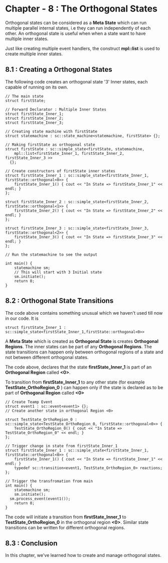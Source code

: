 # Chapter - 8 :  The Orthogonal States

Orthogonal states can be considered as a __Meta State__ which can run multiple parallel internal states, i.e they can run independently of each other. An orthogonal state is useful when when a state want to have multiple inner states.

Just like creating multiple event handlers, the construct __mpl::list__ is used to create multiple inner states.

## 8.1 : Creating a Orthogonal States

The following code creates an orthogonal state '3' Inner states, each capable of running on its own.

```
// The main state
struct firstState;

// Forward Declarator : Multiple Inner States
struct firstState_Inner_1;
struct firstState_Inner_2;
struct firstState_Inner_3;

// Creating state machine with firstState
struct statemachine : sc::state_machine<statemachine, firstState> {};

// Making firstState as orthogonal state
struct firstState : sc::simple_state<firstState, statemachine,
	mpl::list<firstState_Inner_1, firstState_Inner_2, firstState_Inner_3 >>
  {};

// Create constructors of firstState inner states
struct firstState_Inner_1 : sc::simple_state<firstState_Inner_1, firstState::orthogonal<0>> {
	firstState_Inner_1() { cout << "In State => firstState_Inner_1" << endl; }
};

struct firstState_Inner_2 : sc::simple_state<firstState_Inner_2, firstState::orthogonal<1>> {
	firstState_Inner_2() { cout << "In State => firstState_Inner_2" << endl; }
};

struct firstState_Inner_3 : sc::simple_state<firstState_Inner_3, firstState::orthogonal<2>> {
	firstState_Inner_3() { cout << "In State => firstState_Inner_3" << endl; }
};

// Run the statemachine to see the output

int main() {
	statemachine sm;
	// This will start with 3 Initial state
	sm.initiate();
	return 0;
}

```

## 8.2 : Orthogonal State Transitions

The code above contains something unusual which we haven't used till now in our code. It is
```
struct firstState_Inner_1 : sc::simple_state<firstState_Inner_1,firstState::orthogonal<0>>
```

A __Meta State__ which is created as __Orthogonal State__ is creates __Orthogonal Regions__. The inner states can be part of any __Orthogonal Regions__. The state transitions can happen only between orthogonal regions of a state and not between different orthogonal states.

The code above, declares that the state __firstState_Inner_1__ is part of an __Orthogonal Region__ called __<0>__.

To transition from __firstState_Inner_1__ to any other state (for example __TestState_OrthoRegion_0__ ) can happen only if the state is declared as to be part of __Orthogonal Region__ called __<0>__

```
// Create Teamp Event
struct event1 : sc::event<event1> {};
// Create another state in orthogonal Region <0>

struct TestState_OrthoRegion_0 : sc::simple_state<TestState_OrthoRegion_0, firstState::orthogonal<0>> {
	TestState_OrthoRegion_0() { cout << "In State => TestState_OrthoRegion_0" << endl; }
};

// Trigger change in state from firstState_Inner_1
struct firstState_Inner_1 : sc::simple_state<firstState_Inner_1, firstState::orthogonal<0>> {
	firstState_Inner_1() { cout << "In State => firstState_Inner_1" << endl; }
	typedef sc::transition<event1, TestState_OrthoRegion_0> reactions;
};

// Trigger the transfromation from main
int main() {
	statemachine sm;
	sm.initiate();
  sm.process_event(event1());
	return 0;
}
```

The code will initiate a transition from __firstState_Inner_1__ to __TestState_OrthoRegion_0__ in the orthogonal region __<0>__. Similar state transitions can be written for different orthogonal regions.

## 8.3 : Conclusion

In this chapter, we've learned how to create and manage orthogonal states.
